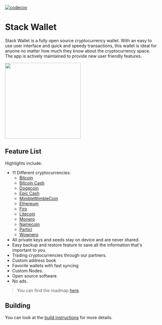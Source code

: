 [![codecov](https://codecov.io/gh/cypherstack/stack_wallet/branch/main/graph/badge.svg?token=PM1N56UTEW)](https://codecov.io/gh/cypherstack/stack_wallet)

# Stack Wallet
Stack Wallet is a fully open source cryptocurrency wallet. With an easy to use user interface and quick and speedy transactions, this wallet is ideal for anyone no matter how much they know about the cryptocurrency space. The app is actively maintained to provide new user friendly features.

<a href="https://play.google.com/store/apps/details?id=com.cypherstack.stackwallet">
<img width="250px" src="https://play.google.com/intl/en_us/badges/static/images/badges/en_badge_web_generic.png"></img>
</a>

## Feature List

Highlights include:
- 11 Different cryptocurrencies:
    - [Bitcoin](https://bitcoin.org/en/)
    - [Bitcoin Cash](https://bch.info/en/)
    - [Dogecoin](https://dogecoin.com/)
    - [Epic Cash](https://linktr.ee/epiccash)
    - [MimbleWimbleCoin](https://mwc.mw)
    - [Ethereum](https://ethereum.org/en/)
    - [Firo](https://firo.org/)
    - [Litecoin](https://litecoin.org/)
    - [Monero](https://www.getmonero.org/)
    - [Namecoin](https://www.namecoin.org/)
    - [Particl](https://particl.io/)
    - [Wownero](https://wownero.org/)
- All private keys and seeds stay on device and are never shared.
- Easy backup and restore feature to save all the information that's important to you.
- Trading cryptocurrencies through our partners.
- Custom address book
- Favorite wallets with fast syncing
- Custom Nodes.
- Open source software.
- No ads.

> You can find the roadmap [here](docs/roadmap.md).

## Building

You can look at the [build instructions](docs/building.md) for more details.
